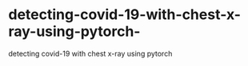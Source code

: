 # detecting-covid-19-with-chest-x-ray-using-pytorch-
detecting covid-19 with chest x-ray using pytorch 
